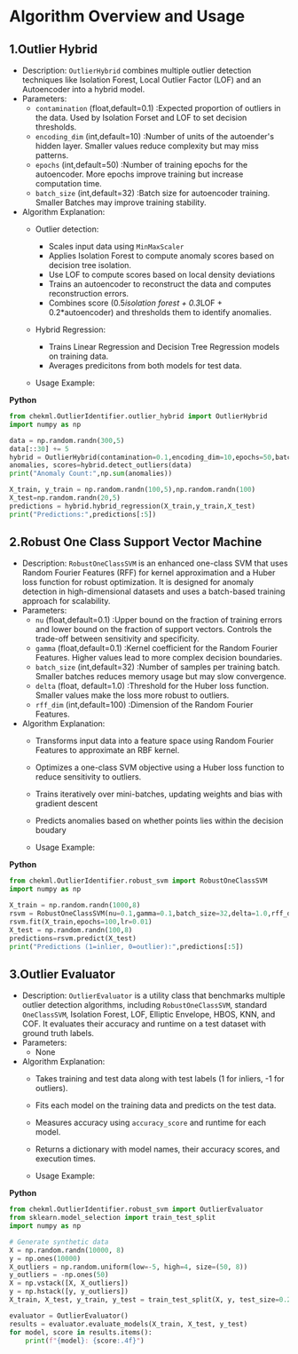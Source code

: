  # Algorithm Overview and Usage

 ## 1.Outlier Hybrid
 - Description: `OutlierHybrid` combines multiple outlier detection techniques like Isolation Forest, Local Outlier Factor (LOF) and an Autoencoder into a hybrid model.
 - Parameters:
   - `contamination` (float,default=0.1) :Expected proportion of outliers in the data. Used by Isolation Forset and LOF to set decision thresholds.
   - `encoding_dim` (int,default=10) :Number of units of the autoender's hidden layer. Smaller values reduce complexity but may miss patterns.
   - `epochs` (int,default=50) :Number of training epochs for the autoencoder. More epochs improve training but increase computation time.
   - `batch_size` (int,default=32) :Batch size for autoencoder training. Smaller Batches may improve training stability.
- Algorithm Explanation:
  - Outlier detection:
    - Scales input data using `MinMaxScaler`
    - Applies Isolation Forest to compute anomaly scores based on decision tree isolation.
    - Use LOF to compute scores based on local density deviations
    - Trains an autoencoder to reconstruct the data and computes reconstruction errors.
    - Combines score (0.5*isolation forest + 0.3*LOF + 0.2*autoencoder) and thresholds them to identify anomalies.
  - Hybrid Regression:
    - Trains Linear Regression and Decision Tree Regression models on training data.
    - Averages predicitons from both models for test data.
   
  - Usage Example:
 
**Python**
```python
from chekml.OutlierIdentifier.outlier_hybrid import OutlierHybrid
import numpy as np

data = np.random.randn(300,5)
data[::30] += 5
hybrid = OutlierHybrid(contamination=0.1,encoding_dim=10,epochs=50,batch_size=32)
anomalies, scores=hybrid.detect_outliers(data)
print("Anomaly Count:",np.sum(anomalies))

X_train, y_train = np.random.randn(100,5),np.random.randn(100)
X_test=np.random.randn(20,5)
predictions = hybrid.hybrid_regression(X_train,y_train,X_test)
print("Predictions:",predictions[:5])
```

 ## 2.Robust One Class Support Vector Machine
 - Description: `RobustOneClassSVM` is an enhanced one-class SVM that uses Random Fourier Features (RFF) for kernel approximation and a Huber loss function for robust optimization. It is designed for anomaly detection in high-dimensional datasets and uses a batch-based training approach for scalability.
 - Parameters:
   - `nu` (float,default=0.1) :Upper bound on the fraction of training errors and lower bound on the fraction of support vectors. Controls the trade-off between sensitivity and specificity.
   - `gamma` (float,default=0.1) :Kernel coefficient for the Random Fourier Features. Higher values lead to more complex decision boundaries.
   - `batch_size` (int,default=32) :Number of samples per training batch. Smaller batches reduces memory usage but may slow convergence.
   - `delta` (float, default=1.0) :Threshold for the Huber loss function. Smaller values make the loss more robust to outliers.
   - `rff_dim` (int,default=100) :Dimension of the Random Fourier Features.
 - Algorithm Explanation:
   - Transforms input data into a feature space using Random Fourier Features to approximate an RBF kernel.
   - Optimizes a one-class SVM objective using a Huber loss function to reduce sensitivity to outliers.
   - Trains iteratively over mini-batches, updating weights and bias with gradient descent
   - Predicts anomalies based on whether points lies within the decision boudary
  
   - Usage Example:
  
**Python**
```python
from chekml.OutlierIdentifier.robust_svm import RobustOneClassSVM
import numpy as np

X_train = np.random.randn(1000,8)
rsvm = RobustOneClassSVM(nu=0.1,gamma=0.1,batch_size=32,delta=1.0,rff_dim=100)
rsvm.fit(X_train,epochs=100,lr=0.01)
X_test = np.random.randn(100,8)
predictions=rsvm.predict(X_test)
print("Predictions (1=inlier, 0=outlier):",predictions[:5])
```
 ## 3.Outlier Evaluator
 - Description: `OutlierEvaluator` is a utility class that benchmarks multiple outlier detection algorithms, including `RobustOneClassSVM`, standard `OneClassSVM`, Isolation Forest, LOF, Elliptic Envelope, HBOS, KNN, and COF. It evaluates their accuracy and runtime on a test dataset with ground truth labels.
 - Parameters:
   - None
 - Algorithm Explanation:
   - Takes training and test data along with test labels (1 for inliers, -1 for outliers).
   - Fits each model on the training data and predicts on the test data.
   - Measures accuracy using `accuracy_score` and runtime for each model.
   - Returns a dictionary with model names, their accuracy scores, and execution times.
  
   - Usage Example:
   
**Python**
```python
from chekml.OutlierIdentifier.robust_svm import OutlierEvaluator
from sklearn.model_selection import train_test_split
import numpy as np

# Generate synthetic data
X = np.random.randn(10000, 8)
y = np.ones(10000)
X_outliers = np.random.uniform(low=-5, high=4, size=(50, 8))
y_outliers = -np.ones(50)
X = np.vstack([X, X_outliers])
y = np.hstack([y, y_outliers])
X_train, X_test, y_train, y_test = train_test_split(X, y, test_size=0.2, random_state=42)

evaluator = OutlierEvaluator()
results = evaluator.evaluate_models(X_train, X_test, y_test)
for model, score in results.items():
    print(f"{model}: {score:.4f}")
```
